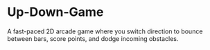 # Up-Down-Game
A fast-paced 2D arcade game where you switch direction to bounce between bars, score points, and dodge incoming obstacles.
